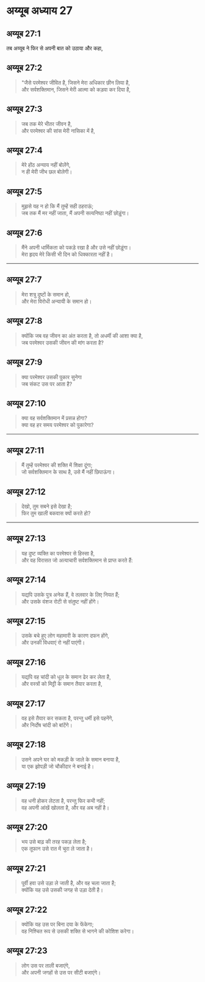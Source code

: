 # अय्यूब अध्याय 27

## अय्यूब 27:1

तब अय्यूब ने फिर से अपनी बात को उठाया और कहा,

## अय्यूब 27:2

> "जैसे परमेश्वर जीवित है, जिसने मेरा अधिकार छीन लिया है,  
> और सर्वशक्तिमान, जिसने मेरी आत्मा को कड़वा कर दिया है,

## अय्यूब 27:3

> जब तक मेरे भीतर जीवन है,  
> और परमेश्वर की सांस मेरी नासिका में है,

## अय्यूब 27:4

> मेरे होंठ अन्याय नहीं बोलेंगे,  
> न ही मेरी जीभ छल बोलेगी।

## अय्यूब 27:5

> मुझसे यह न हो कि मैं तुम्हें सही ठहराऊं;  
> जब तक मैं मर नहीं जाता, मैं अपनी सत्यनिष्ठा नहीं छोड़ूंगा।

## अय्यूब 27:6

> मैंने अपनी धार्मिकता को पकड़े रखा है और उसे नहीं छोड़ूंगा।  
> मेरा हृदय मेरे किसी भी दिन को धिक्कारता नहीं है।

---

## अय्यूब 27:7

> मेरा शत्रु दुष्टों के समान हो,  
> और मेरा विरोधी अन्यायी के समान हो।

## अय्यूब 27:8

> क्योंकि जब वह जीवन का अंत करता है, तो अधर्मी की आशा क्या है,  
> जब परमेश्वर उसकी जीवन की मांग करता है?

## अय्यूब 27:9

> क्या परमेश्वर उसकी पुकार सुनेगा  
> जब संकट उस पर आता है?

## अय्यूब 27:10

> क्या वह सर्वशक्तिमान में प्रसन्न होगा?  
> क्या वह हर समय परमेश्वर को पुकारेगा?

---

## अय्यूब 27:11

> मैं तुम्हें परमेश्वर की शक्ति में शिक्षा दूंगा;  
> जो सर्वशक्तिमान के साथ है, उसे मैं नहीं छिपाऊंगा।

## अय्यूब 27:12

> देखो, तुम सबने इसे देखा है;  
> फिर तुम खाली बकवास क्यों करते हो?

---

## अय्यूब 27:13

> यह दुष्ट व्यक्ति का परमेश्वर से हिस्सा है,  
> और वह विरासत जो अत्याचारी सर्वशक्तिमान से प्राप्त करते हैं:

## अय्यूब 27:14

> यद्यपि उसके पुत्र अनेक हैं, वे तलवार के लिए नियत हैं;  
> और उसके वंशज रोटी से संतुष्ट नहीं होंगे।

## अय्यूब 27:15

> उसके बचे हुए लोग महामारी के कारण दफन होंगे,  
> और उनकी विधवाएं रो नहीं पाएंगी।

## अय्यूब 27:16

> यद्यपि वह चांदी को धूल के समान ढेर कर लेता है,  
> और वस्त्रों को मिट्टी के समान तैयार करता है,

## अय्यूब 27:17

> वह इसे तैयार कर सकता है, परन्तु धर्मी इसे पहनेंगे,  
> और निर्दोष चांदी को बांटेंगे।

## अय्यूब 27:18

> उसने अपने घर को मकड़ी के जाले के समान बनाया है,  
> या एक झोपड़ी जो चौकीदार ने बनाई है।

## अय्यूब 27:19

> वह धनी होकर लेटता है, परन्तु फिर कभी नहीं;  
> वह अपनी आंखें खोलता है, और वह अब नहीं है।

## अय्यूब 27:20

> भय उसे बाढ़ की तरह पकड़ लेता है;  
> एक तूफान उसे रात में चुरा ले जाता है।

## अय्यूब 27:21

> पूर्वी हवा उसे उड़ा ले जाती है, और वह चला जाता है;  
> क्योंकि यह उसे उसकी जगह से उड़ा देती है।

## अय्यूब 27:22

> क्योंकि यह उस पर बिना दया के फेंकेगा;  
> वह निश्चित रूप से उसकी शक्ति से भागने की कोशिश करेगा।

## अय्यूब 27:23

> लोग उस पर ताली बजाएंगे,  
> और अपनी जगहों से उस पर सीटी बजाएंगे।
